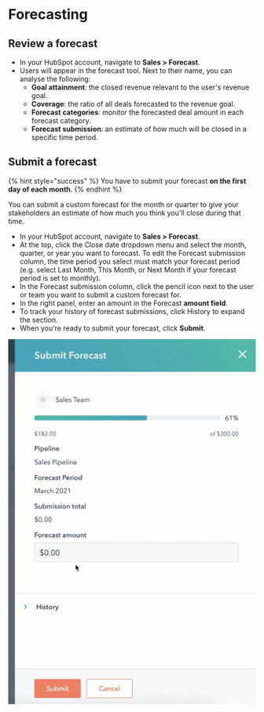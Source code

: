 # Forecasting

## Review a forecast <a href="review-a-forecast" id="review-a-forecast"></a>

* In your HubSpot account, navigate to **Sales > Forecast**.
* Users will appear in the forecast tool. Next to their name, you can analyse the following:
  * **Goal attainment**: the closed revenue relevant to the user's revenue goal.
  * **Coverage**: the ratio of all deals forecasted to the revenue goal.
  * **Forecast categories**: monitor the forecasted deal amount in each forecast category.
  * **Forecast submission**: an estimate of how much will be closed in a specific time period.

## Submit a forecast

{% hint style="success" %}
You have to submit your forecast **on the first day of each month**.
{% endhint %}

You can submit a custom forecast for the month or quarter to give your stakeholders an estimate of how much you think you'll close during that time.

* In your HubSpot account, navigate to **Sales > Forecast**.
* At the top, click the Close date dropdown menu and select the month, quarter, or year you want to forecast. To edit the Forecast submission column, the time period you select must match your forecast period (e.g. select Last Month, This Month, or Next Month if your forecast period is set to monthly).
* In the Forecast submission column, click the pencil icon next to the user or team you want to submit a custom forecast for.
* In the right panel, enter an amount in the Forecast **amount field**.
* To track your history of forecast submissions, click History to expand the section.
* When you're ready to submit your forecast, click **Submit**.

![](../.gitbook/assets/submit-forecast.gif)
